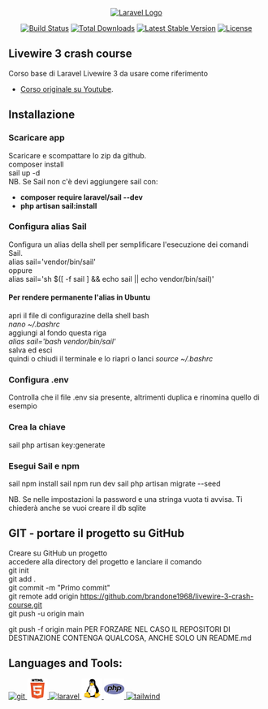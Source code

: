 <p align="center"><a href="https://laravel.com" target="_blank"><img src="https://raw.githubusercontent.com/laravel/art/master/logo-lockup/5%20SVG/2%20CMYK/1%20Full%20Color/laravel-logolockup-cmyk-red.svg" width="400" alt="Laravel Logo"></a></p>

<p align="center">
<a href="https://github.com/laravel/framework/actions"><img src="https://github.com/laravel/framework/workflows/tests/badge.svg" alt="Build Status"></a>
<a href="https://packagist.org/packages/laravel/framework"><img src="https://img.shields.io/packagist/dt/laravel/framework" alt="Total Downloads"></a>
<a href="https://packagist.org/packages/laravel/framework"><img src="https://img.shields.io/packagist/v/laravel/framework" alt="Latest Stable Version"></a>
<a href="https://packagist.org/packages/laravel/framework"><img src="https://img.shields.io/packagist/l/laravel/framework" alt="License"></a>
</p>

## Livewire 3 crash course

Corso base di Laravel Livewire 3 da usare come riferimento

- [Corso originale su Youtube](https://www.youtube.com/watch?v=c8pPND7kclg&list=PL4cUxeGkcC9htKcjQPGQQL3fQHbIxXowN&index=1).

## Installazione

### Scaricare app

Scaricare e scompattare lo zip da github.  
composer install  
sail up -d  
NB. Se Sail non c'è devi aggiungere sail con:  
- **composer require laravel/sail --dev**  
- **php artisan sail:install**  

### Configura alias Sail  
Configura un alias della shell per semplificare l'esecuzione dei comandi Sail.  
alias sail='vendor/bin/sail'  
oppure  
alias sail='sh $([ -f sail ] && echo sail || echo vendor/bin/sail)'   

#### Per rendere permanente l'alias in Ubuntu  
apri il file di configurazine della shell bash  
*nano ~/.bashrc*     
aggiungi al fondo questa riga  
*alias sail='bash vendor/bin/sail'*    
salva ed esci  
quindi o chiudi il terminale e lo riapri o lanci *source ~/.bashrc*  

### Configura .env
Controlla che il file .env sia presente, altrimenti duplica e rinomina quello di esempio
### Crea la chiave
sail php artisan key:generate  

### Esegui Sail e npm
sail npm install
sail npm run dev
sail php artisan migrate --seed

NB. Se nelle impostazioni la password e una stringa vuota ti avvisa. Ti chiederà anche se vuoi creare il db sqlite  

## GIT - portare il progetto su GitHub
Creare su GitHub un progetto  
accedere alla directory del progetto e lanciare il comando  
git init  
git add .  
git commit -m "Primo commit"  
git remote add origin https://github.com/brandone1968/livewire-3-crash-course.git  
git push -u origin main   

git push -f origin main	PER FORZARE NEL CASO IL REPOSITORI DI DESTINAZIONE CONTENGA QUALCOSA, ANCHE SOLO UN README.md  


## Languages and Tools:

<p align="left"> <a href="https://git-scm.com/" target="_blank" rel="noreferrer"> <img src="https://www.vectorlogo.zone/logos/git-scm/git-scm-icon.svg" alt="git" width="40" height="40"/> </a> <a href="https://www.w3.org/html/" target="_blank" rel="noreferrer"> <img src="https://raw.githubusercontent.com/devicons/devicon/master/icons/html5/html5-original-wordmark.svg" alt="html5" width="40" height="40"/> </a> <a href="https://laravel.com/" target="_blank" rel="noreferrer"> <img src="https://cdn.jsdelivr.net/gh/devicons/devicon@latest/icons/laravel/laravel-original.svg" alt="laravel" width="40" height="40" /> </a> <a href="https://www.linux.org/" target="_blank" rel="noreferrer"> <img src="https://raw.githubusercontent.com/devicons/devicon/master/icons/linux/linux-original.svg" alt="linux" width="40" height="40"/> </a> <a href="https://www.php.net" target="_blank" rel="noreferrer"> <img src="https://raw.githubusercontent.com/devicons/devicon/master/icons/php/php-original.svg" alt="php" width="40" height="40"/> </a> <a href="https://tailwindcss.com/" target="_blank" rel="noreferrer"> <img src="https://www.vectorlogo.zone/logos/tailwindcss/tailwindcss-icon.svg" alt="tailwind" width="40" height="40"/> </a> </p>
